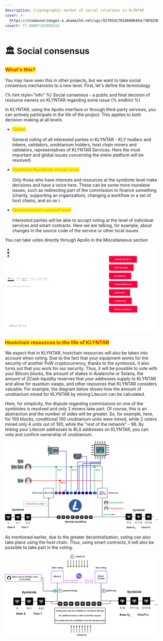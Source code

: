 ```yaml
---
description: Cryptographic market of social relations in KLYNTAR
cover: >-
  https://steamuserimages-a.akamaihd.net/ugc/927054170186086464/7BF829ED22864AB20F21777C4FC065547655BBE9/
coverY: 77.00087183958152
---
```


# 🏛 Social consensus

### <mark style="color:red;">What's this?</mark>

You may have seen this in other projects, but we want to take social consensus mechanisms to a new level. First, let's define the terminology

{% hint style="info" %}
Social consensus - a public and final decision of resource owners on KLYNTAR regarding some issue
{% endhint %}

In KLYNTAR, using the Apollo interface or through third-party services, you can actively participate in the life of the project. This applies to both decision-making at all levels

* <mark style="color:orange;">**Global**</mark>\
  \
  General voting of all interested parties in KLYNTAR - KLY hodlers and tokens, validators, unobtanium holders, host chain miners and validators, representatives of KLYNTAR Services. Here the most important and global issues concerning the entire platform will be resolved\

* <mark style="color:orange;">**Symbiote/Symbiote Group Level**</mark>\
  \
  Only those who have interests and resources at the symbiote level make decisions and have a voice here. These can be some more mundane issues, such as redirecting part of the commission to finance something (charity, supporting an organization), changing a workflow or a set of host chains, and so on.\

* <mark style="color:orange;">**Service/smart contract level**</mark>\
  \
  Interested parties will be able to accept voting at the level of individual services and smart contracts. Here we are talking, for example, about changes in the source code of the service or other local issues

You can take votes directly through Apollo in the Miscellaneous section

![](<../../.gitbook/assets/image (14) (1) (1) (1) (1).png>)

### <mark style="color:red;">Hostchain resources in the life of KLYNTAR</mark>

We expect that in KLYNTAR, hostchain resources will also be taken into account when voting. Due to the fact that your equipment works for the security of another PoW cryptocurrency, thanks to the symbiosis, it also turns out that you work for our security. Thus, it will be possible to vote with your Bitcoin blocks, the amount of stakes in Avalanche or Solana, the amount of ZCash liquidity reserves that your addresses supply to KLYNTAR and allow for quantum swaps, and other resources that KLYNTAR considers valuable. For example, the diagram below shows how the amount of unobtanium mined for KLYNTAR by mining Litecoin can be calculated.

Here, for simplicity, the dispute regarding commissions on one of the symbiotes is resolved and only 2 miners take part. Of course, this is an abstraction and the number of sides will be greater. So, for example, here, for 100 blocks, conditional 100 unobtanium units were mined, while 2 voters mined only 4 units out of 100, while the "rest of the network" - 96. By linking your Litecoin addresses to BLS addresses on KLYNTAR, you can vote and confirm ownership of unobtanium.

![](<../../.gitbook/assets/image (8) (1) (1).png>)

As mentioned earlier, due to the greater decentralization, voting can also take place using the host chain. Thus, using smart contracts, it will also be possible to take part in the voting.

![](<../../.gitbook/assets/image (10) (1) (1) (1).png>)
